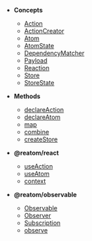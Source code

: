 - **Concepts**
  - [Action](/api/core/Action)
  - [ActionCreator](/api/core/ActionCreator)
  - [Atom](/api/core/Atom)
  - [AtomState](/api/core/AtomState)
  - [DependencyMatcher](/api/core/DependencyMatcher)
  - [Payload](/api/core/Payload)
  - [Reaction](/api/core/Reaction)
  - [Store](/api/core/Store)
  - [StoreState](/api/core/StoreState)

- **Methods**
  - [declareAction](/api/core/declareAction)
  - [declareAtom](/api/core/declareAtom)
  - [map](/api/core/map)
  - [combine](/api/core/combine)
  - [createStore](/api/core/createStore)

- **@reatom/react**
  - [useAction](/api/react/useAction)
  - [useAtom](/api/react/useAtom)
  - [context](/api/react/context)

- **@reatom/observable**
  - [Observable](/api/observable/Observable)
  - [Observer](/api/observable/Observer)
  - [Subscription](/api/observable/Subscription)
  - [observe](/api/observable/observe)
